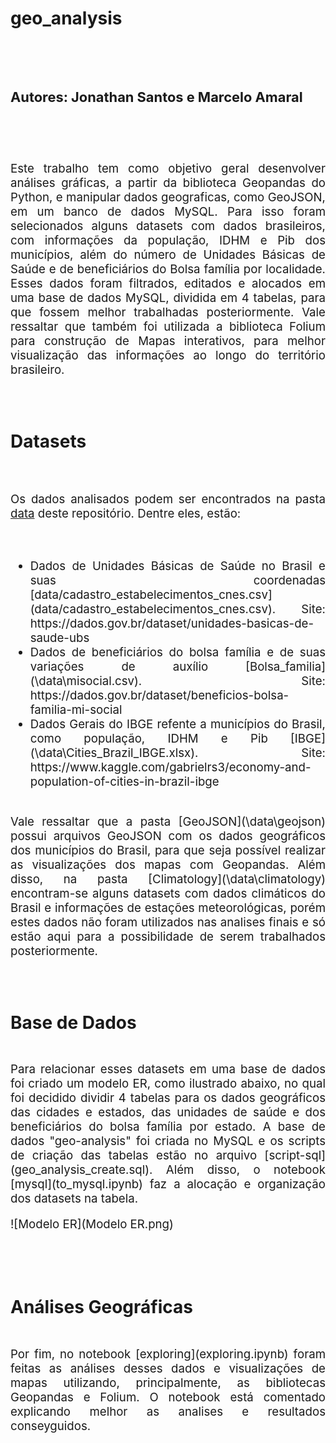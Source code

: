 # geo_analysis

<div style = "font-size: 14pt; text-align: justify"> <div/>
  
<br>
<br>

### Autores: Jonathan Santos e Marcelo Amaral

<br>
<br>
<br>

<div style = "font-size: 14pt; text-align: justify">Este trabalho tem como objetivo geral desenvolver análises gráficas, a partir da biblioteca Geopandas do Python, e manipular dados geograficas, como GeoJSON, em um banco de dados MySQL. Para isso foram selecionados alguns datasets com dados brasileiros, com informações da população, IDHM e Pib dos municípios, além do número de Unidades Básicas de Saúde e de beneficiários do Bolsa família por localidade. Esses dados foram filtrados, editados e alocados em uma base de dados MySQL, dividida em 4 tabelas, para que fossem melhor trabalhadas posteriormente. Vale ressaltar que também foi utilizada a biblioteca Folium para construção de Mapas interativos, para melhor visualização das informações ao longo do território brasileiro.<div/>

<br>
<br>

## Datasets

<br>

Os dados analisados podem ser encontrados na pasta [data](https://github.com/olvrjonathan/geo_analysis/tree/main/data) deste repositório. Dentre eles, estão:

<br>

* <div style = "font-size: 14pt; text-align: justify">Dados de Unidades Básicas de Saúde no Brasil e suas coordenadas [data/cadastro_estabelecimentos_cnes.csv](data/cadastro_estabelecimentos_cnes.csv). Site: https://dados.gov.br/dataset/unidades-basicas-de-saude-ubs <div/>

* <div style = "font-size: 14pt; text-align: justify">Dados de beneficiários do bolsa família e de suas variações de auxílio [Bolsa_familia](\data\misocial.csv). Site: https://dados.gov.br/dataset/beneficios-bolsa-familia-mi-social<div/>

* <div style = "font-size: 14pt; text-align: justify">Dados Gerais do IBGE refente a municípios do Brasil, como população, IDHM e Pib [IBGE](\data\Cities_Brazil_IBGE.xlsx). Site: https://www.kaggle.com/gabrielrs3/economy-and-population-of-cities-in-brazil-ibge<div/>

<br>

<div style = "font-size: 14pt; text-align: justify">Vale ressaltar que a pasta [GeoJSON](\data\geojson) possui arquivos GeoJSON com os dados geográficos dos municípios do Brasil, para que seja possível realizar as visualizações dos mapas com Geopandas. Além disso, na pasta [Climatology](\data\climatology) encontram-se alguns datasets com dados climáticos do Brasil e informações de estações meteorológicas, porém estes dados não foram utilizados nas analises finais e só estão aqui para a possibilidade de serem trabalhados posteriormente.<div/>

<br>
<br>

## Base de Dados

<br>

<div style = "font-size: 14pt; text-align: justify">Para relacionar esses datasets em uma base de dados foi criado um modelo ER, como ilustrado abaixo, no qual foi decidido dividir 4 tabelas para os dados geográficos das cidades e estados, das unidades de saúde e dos beneficiários do bolsa família por estado. A base de dados "geo-analysis" foi criada no MySQL e os scripts de criação das tabelas estão no arquivo [script-sql](geo_analysis_create.sql). Além disso, o notebook [mysql](to_mysql.ipynb) faz a alocação e organização dos datasets na tabela.<div/>

![Modelo ER](Modelo ER.png)

<br>
<br>

## Análises Geográficas

<br>

<div style = "font-size: 14pt; text-align: justify">Por fim, no notebook [exploring](exploring.ipynb) foram feitas as análises desses dados e visualizações de mapas utilizando, principalmente, as bibliotecas Geopandas e Folium. O notebook está comentado explicando melhor as analises e resultados conseyguidos.<div/>

